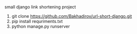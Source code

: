 small django link shortening project

1. git clone https://github.com/Bakhadirov/url-short-django.git
2. pip install requriments.txt
3. python manage.py runserver
